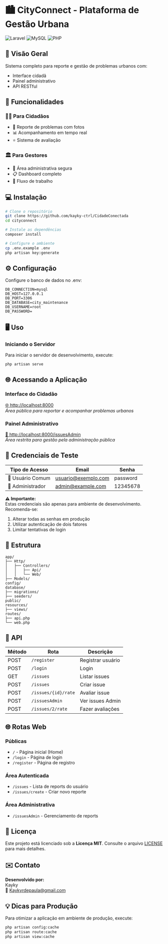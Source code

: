 # 🏙️ CityConnect - Plataforma de Gestão Urbana

![Laravel](https://img.shields.io/badge/Laravel-FF2D20?style=for-the-badge&logo=laravel&logoColor=white)
![MySQL](https://img.shields.io/badge/MySQL-005C84?style=for-the-badge&logo=mysql&logoColor=white)
![PHP](https://img.shields.io/badge/PHP-777BB4?style=for-the-badge&logo=php&logoColor=white)

## 🌟 Visão Geral
Sistema completo para reporte e gestão de problemas urbanos com:
- Interface cidadã
- Painel administrativo
- API RESTful

## 🚀 Funcionalidades

### 👨‍💻 Para Cidadãos
- 📝 Reporte de problemas com fotos
- 📊 Acompanhamento em tempo real
- ⭐ Sistema de avaliação

### 🏛️ Para Gestores
- 🔐 Área administrativa segura
- 📋 Dashboard completo
- 🔄 Fluxo de trabalho

## 💻 Instalação

```bash
# Clone o repositório
git clone https://github.com/kayky-ctrl/CidadeConectada
cd cityconnect

# Instale as dependências
composer install

# Configure o ambiente
cp .env.example .env
php artisan key:generate
```

## ⚙️ Configuração

Configure o banco de dados no .env:

```env
DB_CONNECTION=mysql
DB_HOST=127.0.0.1
DB_PORT=3306
DB_DATABASE=city_maintenance
DB_USERNAME=root
DB_PASSWORD=
```

## 🖥️ Uso

### Iniciando o Servidor
Para iniciar o servidor de desenvolvimento, execute:

```bash
php artisan serve
```

## 🌐 Acessando a Aplicação

### Interface do Cidadão
[🌐 http://localhost:8000](http://localhost:8000)  
_Área pública para reportar e acompanhar problemas urbanos_

### Painel Administrativo 
[🔐 http://localhost:8000/issuesAdmin](http://localhost:8000/issuesAdmin)  
_Área restrita para gestão pela administração pública_

## 🔑 Credenciais de Teste

| Tipo de Acesso       | Email                 | Senha     |
|----------------------|-----------------------|-----------|
| 👤 Usuário Comum     | usuario@exemplo.com   | password  |
| 👔 Administrador     | admin@example.com     | 12345678  |

**⚠️ Importante:**  
Estas credenciais são apenas para ambiente de desenvolvimento. Recomenda-se:
1. Alterar todas as senhas em produção
2. Utilizar autenticação de dois fatores
3. Limitar tentativas de login

## 📂 Estrutura
```text
app/
├── Http/
│   ├── Controllers/
│   │   ├── Api/
│   │   └── Web/
├── Models/
config/
database/
├── migrations/
├── seeders/
public/
resources/
├── views/
routes/
├── api.php
└── web.php
```

## 🔌 API

| Método | Rota                   | Descrição               |
|--------|------------------------|-------------------------|
| POST   | `/register`            | Registrar usuário       |
| POST   | `/login`               | Login                   |
| GET    | `/issues`              | Listar issues           |
| POST   | `/issues`              | Criar issue             |
| POST   | `/issues/{id}/rate`    | Avaliar issue           |
| POST   | `/issuesAdmin`         | Ver issues Admin        |
| POST   | `/issues/2/rate`       | Fazer avaliações        |


## 🌐 Rotas Web

### Públicas
- `/` - Página inicial (Home)
- `/login` - Página de login
- `/register` - Página de registro

### Área Autenticada
- `/issues` - Lista de reports do usuário
- `/issues/create` - Criar novo reporte

### Área Administrativa
- `/issuesAdmin` - Gerenciamento de reports

## 📜 Licença

Este projeto está licenciado sob a **Licença MIT**. Consulte o arquivo [LICENSE](LICENSE) para mais detalhes.

## ✉️ Contato

**Desenvolvido por:**  
Kayky  
📧 Kaykyrdepaula@gmail.com  

## 💡 Dicas para Produção

Para otimizar a aplicação em ambiente de produção, execute:

```bash
php artisan config:cache
php artisan route:cache
php artisan view:cache
